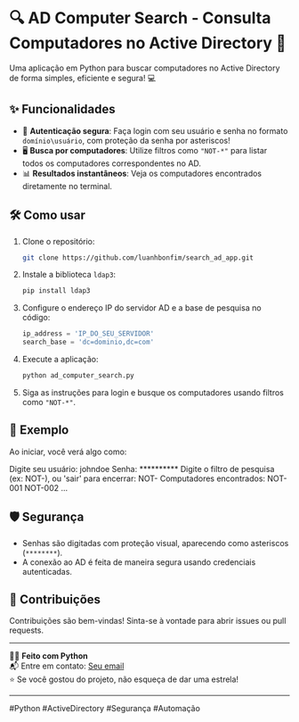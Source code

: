 # 🔍 AD Computer Search - Consulta Computadores no Active Directory 🚀

Uma aplicação em Python para buscar computadores no Active Directory de forma simples, eficiente e segura! 💻

## ✨ Funcionalidades

- 🔑 **Autenticação segura**: Faça login com seu usuário e senha no formato `domínio\usuário`, com proteção da senha por asteriscos!
- 🖥️ **Busca por computadores**: Utilize filtros como `"NOT-*"` para listar todos os computadores correspondentes no AD.
- 📊 **Resultados instantâneos**: Veja os computadores encontrados diretamente no terminal.

## 🛠️ Como usar

1. Clone o repositório:
    ```bash
    git clone https://github.com/luanhbonfim/search_ad_app.git
    ```

2. Instale a biblioteca `ldap3`:
    ```bash
    pip install ldap3
    ```

3. Configure o endereço IP do servidor AD e a base de pesquisa no código:
    ```python
    ip_address = 'IP_DO_SEU_SERVIDOR'
    search_base = 'dc=dominio,dc=com'
    ```

4. Execute a aplicação:
    ```bash
    python ad_computer_search.py
    ```

5. Siga as instruções para login e busque os computadores usando filtros como `"NOT-*"`.

## 📌 Exemplo

Ao iniciar, você verá algo como:

Digite seu usuário: johndoe Senha: **********
Digite o filtro de pesquisa (ex: NOT-), ou 'sair' para encerrar: 
NOT- Computadores encontrados: 
NOT-001 
NOT-002 
...

## 🛡️ Segurança

- Senhas são digitadas com proteção visual, aparecendo como asteriscos (`********`).
- A conexão ao AD é feita de maneira segura usando credenciais autenticadas.

## 🌟 Contribuições

Contribuições são bem-vindas! Sinta-se à vontade para abrir issues ou pull requests.

---

👨‍💻 **Feito com Python**  
📬 Entre em contato: [Seu email](mailto:luanhenrique.dev@gmail.com)  
⭐ Se você gostou do projeto, não esqueça de dar uma estrela!

---

#Python #ActiveDirectory #Segurança #Automação



